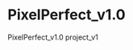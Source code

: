 # PixelPerfect_v1.0
PixelPerfect_v1.0 project_v1  
<!--odjebane perfekcyjnie :D x2-->
<!-- photo prep + flexbox videos-->
<!-- REVOLUT & ORLEN-->

